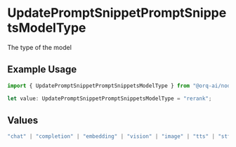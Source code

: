 # UpdatePromptSnippetPromptSnippetsModelType

The type of the model

## Example Usage

```typescript
import { UpdatePromptSnippetPromptSnippetsModelType } from "@orq-ai/node/models/operations";

let value: UpdatePromptSnippetPromptSnippetsModelType = "rerank";
```

## Values

```typescript
"chat" | "completion" | "embedding" | "vision" | "image" | "tts" | "stt" | "rerank" | "moderations"
```